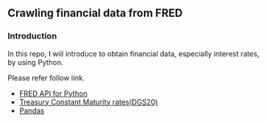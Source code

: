 ## Crawling financial data from FRED


### Introduction
In this repo, I wiil introduce to obtain financial data, especially interest rates, by using Python.

Please refer follow link.
- [FRED API for Python](https://github.com/avelkoski/FRB)
- [Treasury Constant Maturity rates(DGS20)](https://fred.stlouisfed.org/series/DGS20)
- [Pandas]()

